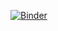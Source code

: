 [![Binder](https://mybinder.org/badge_logo.svg)](https://mybinder.org/v2/gh/Garyzhang9/my-first-binder/HEAD)
